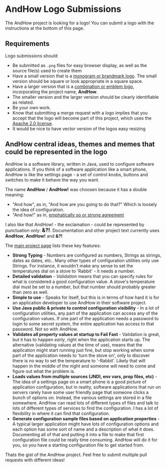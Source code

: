 # AndHow Logo Submissions

The AndHow project is looking for a logo!  You can submit a logo with the instructions at the bottom of this page.

## Requirements
Logo submissions should:
* Be submitted as `.png` files for easy browser display, as well as the source file(s) used to create them
* Have a small version that is a [monogram or brandmark logo](https://logojoy.com/blog/different-types-of-logos/).  The small version should be square or look appropriate in a square space.
* Have a larger version that is a [combination or emblem logo](https://logojoy.com/blog/different-types-of-logos/), incorporating the project name, **AndHow**.
* The smaller version and the larger version should be clearly identifiable as related.
* Be your own work.
* Know that submitting a merge request with a logo implies that you accept that the logo will become part of this project, which uses the [Apache 2.0 license](https://github.com/eeverman/andhow/blob/master/LICENSE).
* It would be nice to have vector version of the logos easy resizing
## AndHow central ideas, themes and memes that could be represented in the logo
AndHow is a software library, written in Java, used to configure software applications.  If you think of a software application like a smart phone, AndHow is like the settings page - a set of control knobs, buttons and switches to make it behave the way you want.

The name **AndHow** / **AndHow!** was choosen because it has a double meaning:
* "And how", as in, "And how are you going to do that?"  Which is loosely the idea of configuration.
* "And how!" as in, [emphatically so or strong agreement](https://idioms.thefreedictionary.com/and+how!)

I also like that AndHow! - the exclamation - could be represented by punctuation only: <big>**&?!**</big>. Documentation and other project text currently uses **AndHow**, **AndHow!** and **&?!**

The [main project page](https://sites.google.com/view/andhow/home) lists these key features:
* **Strong Typing** - Numbers are configured as numbers, Strings as strings, dates as dates, etc..  Many other types of configuration utilities only use Strings.  For instance, it wouldn't make any sense to set the temperatures dial on a stove to 'Rabbit' - it needs a number.
* **Detailed validation** - _Validation_ means that you can specify rules for what is considered a good configuration value.  A stove's temperature dial must be set to a number, but that number should probably greater than zero as well.
* **Simple to use** - Speaks for itself, but this is in terms of how hard it is for an application developer to use AndHow in their software project.
* **Use Java public & private to control configuration visibility** - In a lot of configuration utilities, any part of the application can access any of the configuration values.  If one part of the application needs a password to login to some secret system, the entire application has access to that password.  Not so with AndHow.
* **Validates all property values at startup to Fail Fast** - Validation is great, but it has to happen _early_, right when the application starts up.  The alternative (validating values at the time of use), means that the application might start running just fine, but stop working when some part of the application needs to 'turn the stove on', only to discover there is no way to set the temperature to '-Rabbit'.  Likely that will happen in the middle of the night and someone will need to come and figure out what the problem is.
* **Loads values from multiple sources (JNDI, env vars, prop files, etc)** - The idea of a settings page on a smart phone is a good picture of application configuration, but in reality, software applications that run on servers rarely have some user friendly page that someone clicks a bunch of options on.  Instead, the various settings are stored in a file somewhere.  AndHow can read lots of different types of files and talk to lots of different types of services to find the configuration.  I has a lot of flexibility in where it can find that configuration.
* **Generate configuration sample files based on application properties** - A typical larger application might have lots of configuration options and each option has some sort of name and a description of what it does.  Documenting all of that and putting it into a file to make that first configuration file could be really time consuming.  AndHow will do it for you, so you have a starting configuration file to get started from.


Thats the gist of the AndHow project.  Feel free to submit multiple pull requests with different ideas!